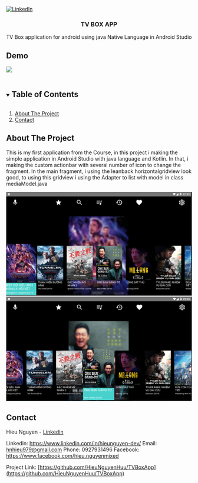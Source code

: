 [![LinkedIn][linkedin-shield]][linkedin-url]

<p align="center">
  <h3 align="center">TV BOX APP</h3>
  <p align="center">
    TV Box application for android using java Native Language in Android Studio
  </p>
</p>

## Demo

![](demo.gif)

<details open="open">
  <summary><h2 style="display: inline-block">Table of Contents</h2></summary>
  <ol>
    <li><a href="#about-the-project">About The Project</a></li>
	<li><a href="#contact">Contact</a></li>
  </ol>
</details>


## About The Project

This is my first application from the Course, in this project i making the simple application in Android Studio with java language and Kotlin. In that, i making the custom actionbar with several number of icon to change the fragment. In the main fragment, i using the leanback horizontalgridview look good, to using this gridview i using the Adapter to list with model in class mediaModel.java

![pp1](1.png)
![pp2](2.png)

## Contact

Hieu Nguyen - [Linkedin](https://www.linkedin.com/in/hieunguyen-dev/)

Linkedin: https://www.linkedin.com/in/hieunguyen-dev/
Email: hnhieu979@gmail.com
Phone: 0927931496
Facebook: https://www.facebook.com/hieu.nguyenmixed

Project Link: [https://github.com/HieuNguyenHuu/TVBoxApp](https://github.com/HieuNguyenHuu/TVBoxApp)


[linkedin-shield]: https://img.shields.io/badge/-LinkedIn-black.svg?style=for-the-badge&logo=linkedin&colorB=555
[linkedin-url]: https://www.linkedin.com/in/hieunguyen-dev/


